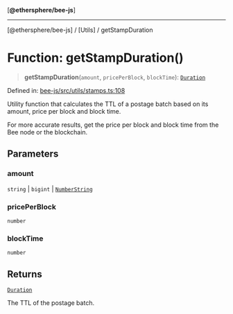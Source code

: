 [**@ethersphere/bee-js**]

***

[@ethersphere/bee-js] / [Utils] / getStampDuration

# Function: getStampDuration()

> **getStampDuration**(`amount`, `pricePerBlock`, `blockTime`): [`Duration`](../../classes/Duration.md)

Defined in: [bee-js/src/utils/stamps.ts:108](https://github.com/ethersphere/bee-js/blob/3abbe2b1b264d6b586511a56e93badb2236bd09d/src/utils/stamps.ts#L108)

Utility function that calculates the TTL of a postage batch based on its amount, price per block and block time.

For more accurate results, get the price per block and block time from the Bee node or the blockchain.

## Parameters

### amount

`string` | `bigint` | [`NumberString`](../../type-aliases/NumberString.md)

### pricePerBlock

`number`

### blockTime

`number`

## Returns

[`Duration`](../../classes/Duration.md)

The TTL of the postage batch.
